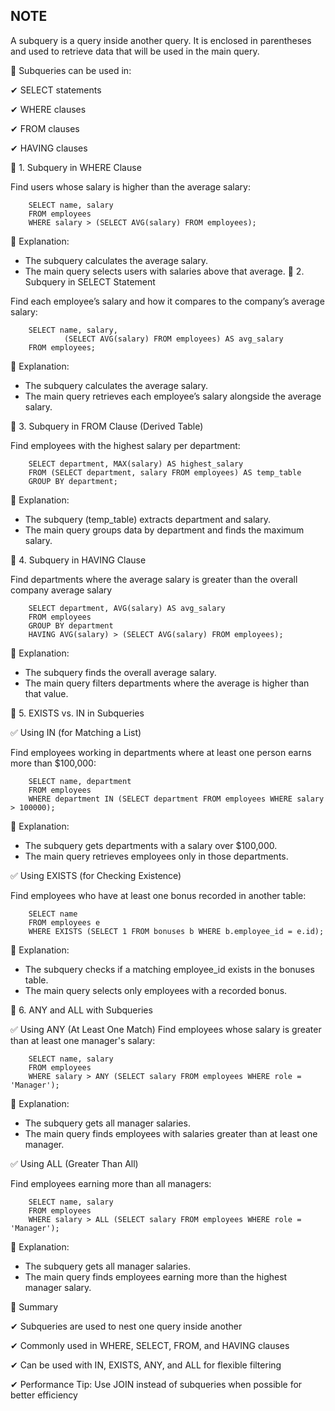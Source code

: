 
## NOTE

A subquery is a query inside another query. It is enclosed in parentheses and used to retrieve data that will be used in the main query.

🔹 Subqueries can be used in:

✔ SELECT statements

✔ WHERE clauses

✔ FROM clauses

✔ HAVING clauses

📌 1. Subquery in WHERE Clause

Find users whose salary is higher than the average salary:

        SELECT name, salary 
        FROM employees 
        WHERE salary > (SELECT AVG(salary) FROM employees);

🔹 Explanation:

- The subquery calculates the average salary.
- The main query selects users with salaries above that average.
📌 2. Subquery in SELECT Statement

Find each employee’s salary and how it compares to the company’s average salary:

        SELECT name, salary, 
                (SELECT AVG(salary) FROM employees) AS avg_salary
        FROM employees;

🔹 Explanation:

- The subquery calculates the average salary.
- The main query retrieves each employee’s salary alongside the average salary.

📌 3. Subquery in FROM Clause (Derived Table)

Find employees with the highest salary per department:

        SELECT department, MAX(salary) AS highest_salary 
        FROM (SELECT department, salary FROM employees) AS temp_table
        GROUP BY department;

🔹 Explanation:

- The subquery (temp_table) extracts department and salary.
- The main query groups data by department and finds the maximum salary.

📌 4. Subquery in HAVING Clause

Find departments where the average salary is greater than the overall company average salary

        SELECT department, AVG(salary) AS avg_salary 
        FROM employees 
        GROUP BY department 
        HAVING AVG(salary) > (SELECT AVG(salary) FROM employees);



🔹 Explanation:

- The subquery finds the overall average salary.
- The main query filters departments where the average is higher than that value.

📌 5. EXISTS vs. IN in Subqueries

✅ Using IN (for Matching a List)

Find employees working in departments where at least one person earns more than $100,000:

        SELECT name, department 
        FROM employees 
        WHERE department IN (SELECT department FROM employees WHERE salary > 100000);

🔹 Explanation:

- The subquery gets departments with a salary over $100,000.
- The main query retrieves employees only in those departments.

✅ Using EXISTS (for Checking Existence)

Find employees who have at least one bonus recorded in another table:

        SELECT name 
        FROM employees e
        WHERE EXISTS (SELECT 1 FROM bonuses b WHERE b.employee_id = e.id);

🔹 Explanation:

- The subquery checks if a matching employee_id exists in the bonuses table.
- The main query selects only employees with a recorded bonus.

📌 6. ANY and ALL with Subqueries

✅ Using ANY (At Least One Match)
Find employees whose salary is greater than at least one manager's salary:

        SELECT name, salary 
        FROM employees 
        WHERE salary > ANY (SELECT salary FROM employees WHERE role = 'Manager');

🔹 Explanation:

- The subquery gets all manager salaries.
- The main query finds employees with salaries greater than at least one manager.

✅ Using ALL (Greater Than All)

Find employees earning more than all managers:

        SELECT name, salary 
        FROM employees 
        WHERE salary > ALL (SELECT salary FROM employees WHERE role = 'Manager');

🔹 Explanation:

- The subquery gets all manager salaries.
- The main query finds employees earning more than the highest manager salary.


🚀 Summary

✔ Subqueries are used to nest one query inside another

✔ Commonly used in WHERE, SELECT, FROM, and HAVING clauses

✔ Can be used with IN, EXISTS, ANY, and ALL for flexible filtering

✔ Performance Tip: Use JOIN instead of subqueries when possible for better efficiency

